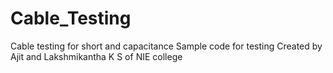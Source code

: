 # Cable_Testing
Cable testing for short and capacitance 
Sample code for testing 
Created by Ajit and Lakshmikantha K S of NIE college 

